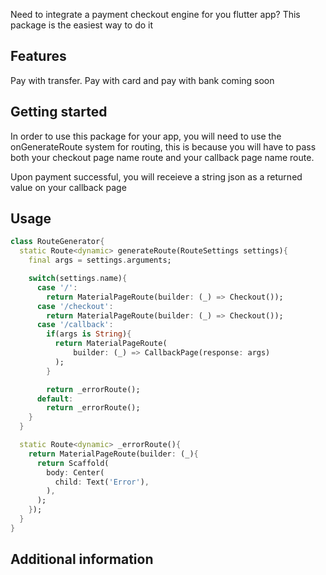 <!--
This README describes the package. If you publish this package to pub.dev,
this README's contents appear on the landing page for your package.

For information about how to write a good package README, see the guide for
[writing package pages](https://dart.dev/guides/libraries/writing-package-pages).

For general information about developing packages, see the Dart guide for
[creating packages](https://dart.dev/guides/libraries/create-library-packages)
and the Flutter guide for
[developing packages and plugins](https://flutter.dev/developing-packages).
-->

Need to integrate a payment checkout engine for you flutter app? This package is the easiest way to do it
## Features

Pay with transfer. Pay with card and pay with bank coming soon

## Getting started
In order to use this package for your app, you will need to use the onGenerateRoute system for routing,
this is because you will have to pass both your checkout page name route and your callback page name route.

Upon payment successful, you will receieve a string json as a returned value on your callback page
## Usage


```dart
class RouteGenerator{
  static Route<dynamic> generateRoute(RouteSettings settings){
    final args = settings.arguments;

    switch(settings.name){
      case '/':
        return MaterialPageRoute(builder: (_) => Checkout());
      case '/checkout':
        return MaterialPageRoute(builder: (_) => Checkout());
      case '/callback':
        if(args is String){
          return MaterialPageRoute(
              builder: (_) => CallbackPage(response: args)
          );
        }

        return _errorRoute();
      default:
        return _errorRoute();
    }
  }

  static Route<dynamic> _errorRoute(){
    return MaterialPageRoute(builder: (_){
      return Scaffold(
        body: Center(
          child: Text('Error'),
        ),
      );
    });
  }
}
```

## Additional information


